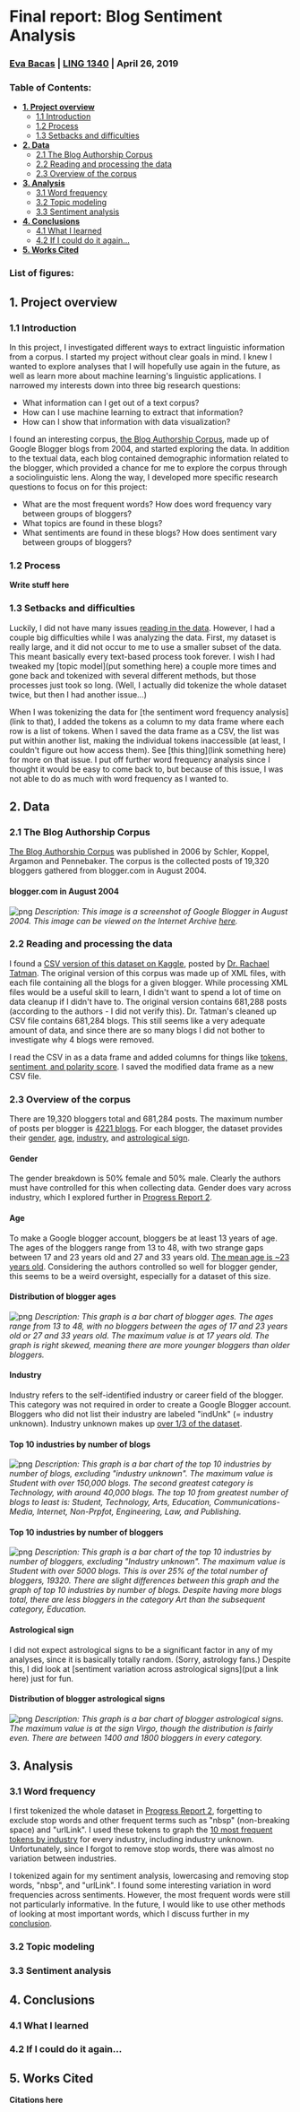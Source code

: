 # Final report: Blog Sentiment Analysis
### **[Eva Bacas](https://github.com/vnbcs) | [LING 1340](https://naraehan.github.io/Data-Science-for-Linguists-2019/) | April 26, 2019**

### Table of Contents:
+ **[1. Project overview](#1-project-overview)**
  + [1.1 Introduction](#11-introduction)
  + [1.2 Process](#12-process)
  + [1.3 Setbacks and difficulties](#12-setbacks-and-difficulties)
+ **[2. Data](#2-data)**
  + [2.1 The Blog Authorship Corpus](#21-The-Blog-Authorship-Corpus)
  + [2.2 Reading and processing the data](#22-reading-and-processing-the-data)
  + [2.3 Overview of the corpus](#23-overview-of-the-corpus)
+ **[3. Analysis](#3-analysis)**
  + [3.1 Word frequency](#31-word-frequency)
  + [3.2 Topic modeling](#32-topic-modeling)
  + [3.3 Sentiment analysis](#33-sentiment-analysis)
+ **[4. Conclusions](#4-conclusions)**
  + [4.1 What I learned](#41-what-i-learned)
  + [4.2 If I could do it again...](#42-if-i-could-do-it-again)
+ **[5. Works Cited](#5-works-cited)**

### List of figures:


## 1. Project overview

### 1.1 Introduction
In this project, I investigated different ways to extract linguistic information from a corpus. I started my project without clear goals in mind. I knew I wanted to explore analyses that I will hopefully use again in the future, as well as learn more about machine learning's linguistic applications. I narrowed my interests down into three big research questions:

+ What information can I get out of a text corpus?
+ How can I use machine learning to extract that information?
+ How can I show that information with data visualization?

I found an interesting corpus, [the Blog Authorship Corpus](http://u.cs.biu.ac.il/~koppel/BlogCorpus.htm), made up of Google Blogger blogs from 2004, and started exploring the data. In addition to the textual data, each blog contained demographic information related to the blogger, which provided a chance for me to explore the corpus through a sociolinguistic lens. Along the way, I developed more specific research questions to focus on for this project:

+ What are the most frequent words? How does word frequency vary between groups of bloggers?
+ What topics are found in these blogs?
+ What sentiments are found in these blogs? How does sentiment vary between groups of bloggers?

### 1.2 Process

**Write stuff here**

### 1.3 Setbacks and difficulties

Luckily, I did not have many issues [reading in the data](#22-reading-and-processing-the-data). However, I had a couple big difficulties while I was analyzing the data. First, my dataset is really large, and it did not occur to me to use a smaller subset of the data. This meant basically every text-based process took forever. I wish I had tweaked my [topic model](put something here) a couple more times and gone back and tokenized with several different methods, but those processes just took so long. (Well, I actually did tokenize the whole dataset twice, but then I had another issue...)

When I was tokenizing the data for [the sentiment word frequency analysis](link to that), I added the tokens as a column to my data frame where each row is a list of tokens. When I saved the data frame as a CSV, the list was put within another list, making the individual tokens inaccessible (at least, I couldn't figure out how access them). See [this thing](link something here) for more on that issue. I put off further word frequency analysis since I thought it would be easy to come back to, but because of this issue, I was not able to do as much with word frequency as I wanted to.

## 2. Data

### 2.1 The Blog Authorship Corpus

[The Blog Authorship Corpus](http://u.cs.biu.ac.il/~koppel/BlogCorpus.htm) was published in 2006 by Schler, Koppel, Argamon and Pennebaker. The corpus is the collected posts of 19,320 bloggers gathered from blogger.com in August 2004.

#### blogger.com in August 2004
![png](images/blogger_in_2004/blogger_create-blog_2004.png)
*Description: This image is a screenshot of Google Blogger in August 2004. This image can be viewed on the Internet Archive [here](https://web.archive.org/web/20040804083743/http://www.blogger.com/start).*

### 2.2 Reading and processing the data

I found a [CSV version of this dataset on Kaggle](https://www.kaggle.com/rtatman/blog-authorship-corpus), posted by [Dr. Rachael Tatman](http://www.rctatman.com/). The original version of this corpus was made up of XML files, with each file containing all the blogs for a given blogger. While processing XML files would be a useful skill to learn, I didn't want to spend a lot of time on data cleanup if I didn't have to. The original version contains 681,288 posts (according to the authors - I did not verify this). Dr. Tatman's cleaned up CSV file contains 681,284 blogs. This still seems like a very adequate amount of data, and since there are so many blogs I did not bother to investigate why 4 blogs were removed.

I read the CSV in as a data frame and added columns for things like [tokens, sentiment, and polarity score](https://nbviewer.jupyter.org/github/Data-Science-for-Linguists-2019/Blog-Sentiment-Analysis/blob/master/progress_report_part3.ipynb#Running-VADER-on-all-the-blogs). I saved the modified data frame as a new CSV file.

### 2.3 Overview of the corpus

There are 19,320 bloggers total and 681,284 posts. The maximum number of posts per blogger is [4221 blogs](https://nbviewer.jupyter.org/github/Data-Science-for-Linguists-2019/Blog-Sentiment-Analysis/blob/master/progress_report1.ipynb#Basic-Stats). For each blogger, the dataset provides their [gender](#gender), [age](#age), [industry](#industry), and [astrological sign](#astrological-sign).

#### Gender

The gender breakdown is 50% female and 50% male. Clearly the authors must have controlled for this when collecting data. Gender does vary across industry, which I explored further in [Progress Report 2](https://nbviewer.jupyter.org/github/Data-Science-for-Linguists-2019/Blog-Sentiment-Analysis/blob/master/progress_report_part2.ipynb#Overview).

#### Age

To make a Google blogger account, bloggers be at least 13 years of age. The ages of the bloggers range from 13 to 48, with two strange gaps between 17 and 23 years old and 27 and 33 years old. [The mean age is ~23 years old](https://nbviewer.jupyter.org/github/Data-Science-for-Linguists-2019/Blog-Sentiment-Analysis/blob/master/progress_report_part2.ipynb#Overview). Considering the authors controlled so well for blogger gender, this seems to be a weird oversight, especially for a dataset of this size.

#### Distribution of blogger ages
![png](images/graphs/distribution_of_blogger_ages.png)
*Description: This graph is a bar chart of blogger ages. The ages range from 13 to 48, with no bloggers between the ages of 17 and 23 years old or 27 and 33 years old. The maximum value is at 17 years old. The graph is right skewed, meaning there are more younger bloggers than older bloggers.*

#### Industry

Industry refers to the self-identified industry or career field of the blogger. This category was not required in order to create a Google Blogger account. Bloggers who did not list their industry are labeled "indUnk" (= industry unknown). Industry unknown makes up [over 1/3 of the dataset](https://nbviewer.jupyter.org/github/Data-Science-for-Linguists-2019/Blog-Sentiment-Analysis/blob/master/progress_report_part2.ipynb#Overview).

#### Top 10 industries by number of blogs
![png](images/graphs/top_10_industries_blog.png)
*Description: This graph is a bar chart of the top 10 industries by number of blogs, excluding "industry unknown". The maximum value is Student with over 150,000 blogs. The second greatest category is Technology, with around 40,000 blogs. The top 10 from greatest number of blogs to least is: Student, Technology, Arts, Education, Communications-Media, Internet, Non-Prpfot, Engineering, Law, and Publishing.*

#### Top 10 industries by number of bloggers
![png](images/graphs/top_10_industries_blogger.png)
*Description: This graph is a bar chart of the top 10 industries by number of bloggers, excluding "Industry unknown". The maximum value is Student with over 5000 blogs. This is over 25% of the total number of bloggers, 19320. There are slight differences between this graph and the graph of top 10 industries by number of blogs. Despite having more blogs total, there are less bloggers in the category Art than the subsequent category, Education.*

#### Astrological sign

I did not expect astrological signs to be a significant factor in any of my analyses, since it is basically totally random. (Sorry, astrology fans.) Despite this, I did look at [sentiment variation across astrological signs](put a link here) just for fun.

#### Distribution of blogger astrological signs
![png](images/graphs/distribution_of_blogger_signs.png)
*Description: This graph is a bar chart of blogger astrological signs. The maximum value is at the sign Virgo, though the distribution is fairly even. There are between 1400 and 1800 bloggers in every category.*

## 3. Analysis

### 3.1 Word frequency

I first tokenized the whole dataset in [Progress Report 2](https://nbviewer.jupyter.org/github/Data-Science-for-Linguists-2019/Blog-Sentiment-Analysis/blob/master/progress_report_part2.ipynb#Methods), forgetting to exclude stop words and other frequent terms such as "nbsp" (non-breaking space) and "urlLink". I used these tokens to graph the [10 most frequent tokens by industry](https://nbviewer.jupyter.org/github/Data-Science-for-Linguists-2019/Blog-Sentiment-Analysis/blob/master/progress_report_part2.ipynb#Most-frequent-words-per-industry) for every industry, including industry unknown. Unfortunately, since I forgot to remove stop words, there was almost no variation between industries.

I tokenized again for my sentiment analysis, lowercasing and removing stop words, "nbsp", and "urlLink". I found some interesting variation in word frequencies across sentiments. However, the most frequent words were still not particularly informative. In the future, I would like to use other methods of looking at most important words, which I discuss further in my [conclusion](#42-if-i-could-do-it-again).

### 3.2 Topic modeling

### 3.3 Sentiment analysis

## 4. Conclusions

### 4.1 What I learned

### 4.2 If I could do it again...

## 5. Works Cited
**Citations here**
